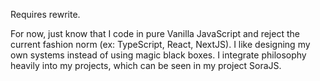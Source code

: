 Requires rewrite. 

For now, just know that I code in pure Vanilla JavaScript and reject the current fashion norm (ex: TypeScript, React, NextJS). I like designing my own systems instead of using magic black boxes. I integrate philosophy heavily into my projects, which can be seen in my project SoraJS.
